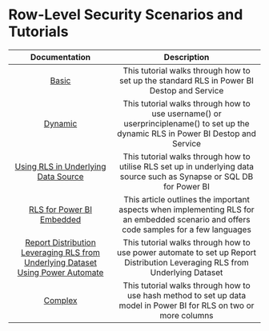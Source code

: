 # Row-Level Security Scenarios and Tutorials

| Documentation | Description | 
|:------:|:-----:|
| [Basic](https://github.com/lipinght/PBICookbook/blob/main/RLS/basic.md) | This tutorial walks through how to set up the standard RLS in Power BI Destop and Service |
| [Dynamic](https://github.com/lipinght/PBICookbook/blob/main/RLS/dynamic.md) | This tutorial walks through how to use username() or userprinciplename() to set up the dynamic RLS in Power BI Destop and Service |
| [Using RLS in Underlying Data Source](https://github.com/lipinght/PBICookbook/blob/main/RLS/datasourceRLS.md) | This tutorial walks through how to utilise RLS set up in underlying data source such as Synapse or SQL DB for Power BI| 
| [RLS for Power BI Embedded](https://github.com/lipinght/PBICookbook/blob/main/RLS/embeddedRLS.md) | This article outlines the important aspects when implementing RLS for an embedded scenario and offers code samples for a few languages |
| [Report Distribution Leveraging RLS from Underlying Dataset Using Power Automate](https://github.com/lipinght/PBICookbook/blob/main/PowerAutomate/Subscriptions/SubsWithPAutomate.md) | This tutorial walks through how to use power automate to set up Report Distribution Leveraging RLS from Underlying Dataset |
| [Complex](https://github.com/lipinght/PBICookbook/blob/main/RLS/complex.md) | This tutorial walks through how to use hash method to set up data model in Power BI for RLS on two or more columns |
